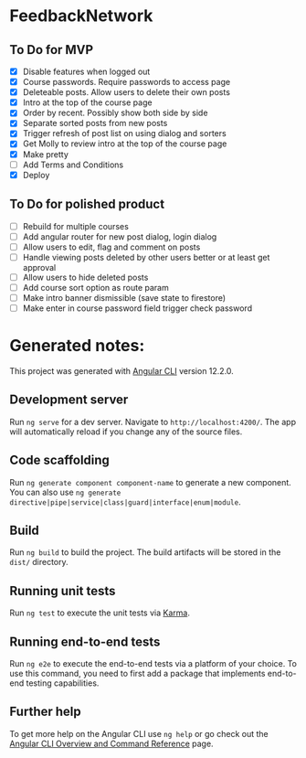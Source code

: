 # FeedbackNetwork

## To Do for MVP
- [x] Disable features when logged out
- [x] Course passwords. Require passwords to access page
- [x] Deleteable posts. Allow users to delete their own posts
- [x] Intro at the top of the course page
- [x] Order by recent. Possibly show both side by side
- [x] Separate sorted posts from new posts
- [x] Trigger refresh of post list on using dialog and sorters
- [x] Get Molly to review intro at the top of the course page
- [x] Make pretty
- [ ] Add Terms and Conditions
- [x] Deploy

## To Do for polished product
- [ ] Rebuild for multiple courses
- [ ] Add angular router for new post dialog, login dialog
- [ ] Allow users to edit, flag and comment on posts
- [ ] Handle viewing posts deleted by other users better or at least get approval
- [ ] Allow users to hide deleted posts
- [ ] Add course sort option as route param
- [ ] Make intro banner dismissible (save state to firestore)
- [ ] Make enter in course password field trigger check password
# Generated notes:

This project was generated with [Angular CLI](https://github.com/angular/angular-cli) version 12.2.0.

## Development server

Run `ng serve` for a dev server. Navigate to `http://localhost:4200/`. The app will automatically reload if you change any of the source files.

## Code scaffolding

Run `ng generate component component-name` to generate a new component. You can also use `ng generate directive|pipe|service|class|guard|interface|enum|module`.

## Build

Run `ng build` to build the project. The build artifacts will be stored in the `dist/` directory.

## Running unit tests

Run `ng test` to execute the unit tests via [Karma](https://karma-runner.github.io).

## Running end-to-end tests

Run `ng e2e` to execute the end-to-end tests via a platform of your choice. To use this command, you need to first add a package that implements end-to-end testing capabilities.

## Further help

To get more help on the Angular CLI use `ng help` or go check out the [Angular CLI Overview and Command Reference](https://angular.io/cli) page.
